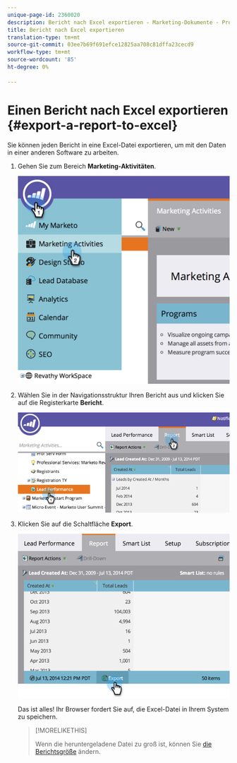 ```yaml
---
unique-page-id: 2360020
description: Bericht nach Excel exportieren - Marketing-Dokumente - Produktdokumentation
title: Bericht nach Excel exportieren
translation-type: tm+mt
source-git-commit: 03ee7b69f691efce12825aa708c81dffa23cecd9
workflow-type: tm+mt
source-wordcount: '85'
ht-degree: 0%

---
```



# Einen Bericht nach Excel exportieren {#export-a-report-to-excel}

Sie können jeden Bericht in eine Excel-Datei exportieren, um mit den Daten in einer anderen Software zu arbeiten.

1. Gehen Sie zum Bereich **Marketing-Aktivitäten**.

   ![](assets/image2014-9-16-13-3a11-3a14.png)

1. Wählen Sie in der Navigationsstruktur Ihren Bericht aus und klicken Sie auf die Registerkarte **Bericht**.

   ![](assets/image2014-9-16-13-3a11-3a18.png)

1. Klicken Sie auf die Schaltfläche **Export**.

   ![](assets/image2014-9-16-13-3a11-3a21.png)

   Das ist alles! Ihr Browser fordert Sie auf, die Excel-Datei in Ihrem System zu speichern.

   >[!MORELIKETHIS]
   >
   >Wenn die heruntergeladene Datei zu groß ist, können Sie [die Berichtsgröße](/help/marketo/product-docs/reporting/basic-reporting/editing-reports/configure-report-size.md) ändern.
